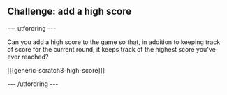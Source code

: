 ## Challenge: add a high score

\--- utfordring \---

Can you add a high score to the game so that, in addition to keeping track of score for the current round, it keeps track of the highest score you've ever reached?

[[[generic-scratch3-high-score]]]

\--- /utfordring \---